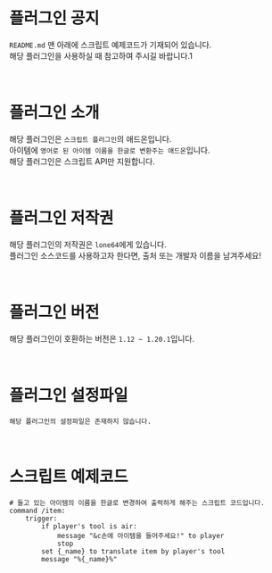 # 플러그인 공지
`README.md` 맨 아래에 스크립트 예제코드가 기재되어 있습니다.<br>
해당 플러그인을 사용하실 때 참고하여 주시길 바랍니다.1

<br>

# 플러그인 소개
해당 플러그인은 `스크립트 플러그인`의 애드온입니다.<br>
아이템에 `영어로 된 아이템 이름을 한글로 변환주는 애드온`입니다.<br>
해당 플러그인은 스크립트 API만 지원합니다.<br>

<br>

# 플러그인 저작권
해당 플러그인의 저작권은 `lone64`에게 있습니다.<br>
플러그인 소스코드를 사용하고자 한다면, 출처 또는 개발자 이름을 남겨주세요!

<br>

# 플러그인 버전
해당 플러그인이 호환하는 버전은 `1.12 ~ 1.20.1`입니다.

<br>

# 플러그인 설정파일
`해당 플러그인의 설정파일은 존재하지 않습니다.`

<br>

# 스크립트 예제코드
```skript
# 들고 있는 아이템의 이름을 한글로 변경하여 출력하게 해주는 스크립트 코드입니다.
command /item:
	trigger:
		if player's tool is air:
			message "&c손에 아이템을 들어주세요!" to player
			stop
		set {_name} to translate item by player's tool
		message "%{_name}%"
```
